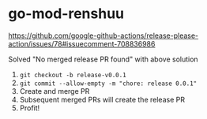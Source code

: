 # go-mod-renshuu

<https://github.com/google-github-actions/release-please-action/issues/78#issuecomment-708836986>

Solved "No merged release PR found" with above solution

1. `git checkout -b release-v0.0.1`
2. `git commit --allow-empty -m "chore: release 0.0.1"`
3. Create and merge PR
4. Subsequent merged PRs will create the release PR
5. Profit!
